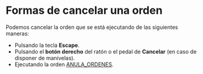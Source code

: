 # Formas de cancelar una orden

Podemos cancelar la orden que se está ejecutando de las siguientes maneras:

* Pulsando la tecla **Escape**.
* Pulsando el **botón derecho** del ratón o el pedal de **Cancelar** \(en caso de disponer de manivelas\).
* Ejecutando la orden [ANULA\_ORDENES](../ventana-de-dibujo/ordenes/a/anula-ordenes.md).


